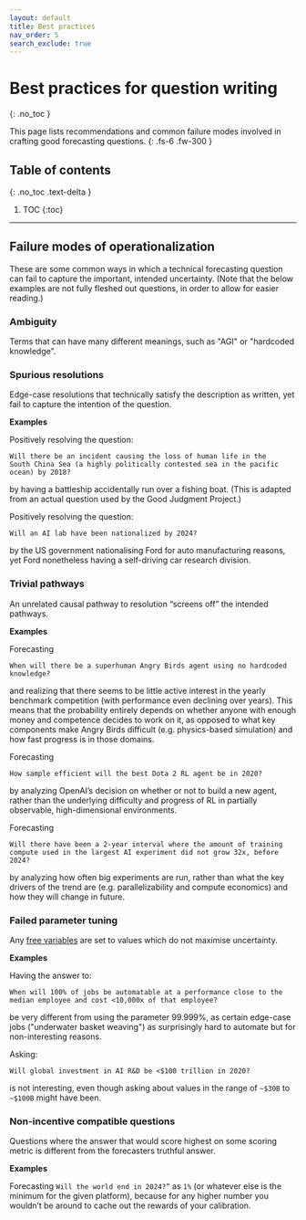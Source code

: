 ```yaml
---
layout: default
title: Best practices
nav_order: 5
search_exclude: true
---
```


# Best practices for question writing
{: .no_toc }

This page lists recommendations and common failure modes involved in crafting good forecasting questions.
{: .fs-6 .fw-300 }

## Table of contents
{: .no_toc .text-delta }

1. TOC
{:toc}

___

## Failure modes of operationalization

These are some common ways in which a technical forecasting question can
fail to capture the important, intended uncertainty. (Note that the below examples are not fully fleshed out questions, in order to allow for easier reading.)

### Ambiguity

Terms that can have many different meanings, such as "AGI" or "hardcoded knowledge".

### Spurious resolutions

Edge-case resolutions that technically satisfy the description as written, yet fail to capture the intention of the question.

**Examples**

Positively resolving the question:
```
Will there be an incident causing the loss of human life in the
South China Sea (a highly politically contested sea in the pacific ocean) by 2018?
```
by having a battleship accidentally run over a fishing boat. (This is adapted from an actual question used by the Good Judgment Project.)

Positively resolving the question:
```
Will an AI lab have been nationalized by 2024?
```
by the US government nationalising Ford for auto manufacturing reasons, yet Ford nonetheless having a self-driving car research division.


### Trivial pathways

An unrelated causal pathway to resolution “screens off” the intended pathways.

**Examples**

Forecasting
```
When will there be a superhuman Angry Birds agent using no hardcoded
knowledge?
```
and realizing that there seems to be little active interest in the yearly benchmark competition (with performance even declining over years). This means that the probability entirely depends on whether anyone with enough money and competence decides to work on it, as opposed to what key components make Angry Birds difficult (e.g. physics-based simulation) and how fast progress is in those domains.

Forecasting
```
How sample efficient will the best Dota 2 RL agent be in 2020?
```
by analyzing OpenAI’s decision on whether or not to build a new agent, rather than the underlying difficulty and progress of RL in partially observable, high-dimensional environments.

Forecasting
```  
Will there have been a 2-year interval where the amount of training
compute used in the largest AI experiment did not grow 32x, before 2024?
```
by analyzing how often big experiments are run, rather than what the key drivers of the trend are (e.g. parallelizability and compute economics) and how they will change in future.

### Failed parameter tuning

Any [free variables](AI-dict/docs/open_problems/#how-should-we-deal-with-terms-with-free-variables) are set to values which do not maximise uncertainty.

**Examples**

Having the answer to:
```  
When will 100% of jobs be automatable at a performance close to the
median employee and cost <10,000x of that employee?
```
be very different from using the parameter 99.999%, as certain edge-case jobs ("underwater basket weaving") as surprisingly hard to automate but for non-interesting reasons.

Asking:
```
Will global investment in AI R&D be <$100 trillion in 2020?
```
is not interesting, even though asking about values in the range of ```~$30B``` to ```~$100B``` might have been.


### Non-incentive compatible questions

Questions where the answer that would score highest on some scoring metric is different from the forecasters truthful answer.

**Examples**

Forecasting ```Will the world end in 2024?”``` as ```1%``` (or whatever else is the minimum for the given platform), because for any higher number you wouldn’t be around to cache out the rewards of your calibration.
